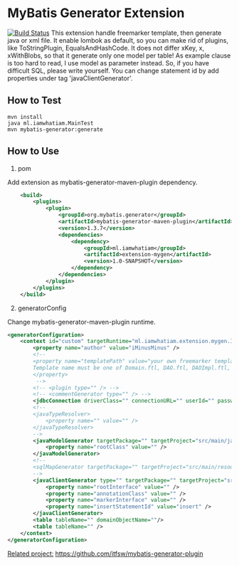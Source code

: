 # MyBatis Generator Extension
[![Build Status](https://travis-ci.org/iMinusMinus/extension.png)](https://travis-ci.org/iMinusMinus/extension)
This extension handle freemarker template, then generate java or xml file.
It enable lombok as default, so you can make rid of plugins, like ToStringPlugin, EqualsAndHashCode.
It does not differ xKey, x, xWithBlobs, so that it generate only one model per table!
As example clause is too hard to read, I use model as parameter instead.
So, if you have difficult SQL, please write yourself.
You can change statement id by add properties under tag 'javaClientGenerator'.
## How to Test
```
mvn install
java ml.iamwhatiam.MainTest
mvn mybatis-generator:generate
```

## How to Use
1. pom

Add extension as mybatis-generator-maven-plugin dependency.
```xml
    <build>
        <plugins>
            <plugin>
                <groupId>org.mybatis.generator</groupId>
                <artifactId>mybatis-generator-maven-plugin</artifactId>
                <version>1.3.7</version>
                <dependencies>
                    <dependency>
                        <groupId>ml.iamwhatiam</groupId>
                        <artifactId>extension-mygen</artifactId>
                        <version>1.0-SNAPSHOT</version>
                    </dependency>
                </dependencies>
            </plugin>
        </plugins>
    </build>
```
2. generatorConfig

Change mybatis-generator-maven-plugin runtime.
```xml
<generatorConfiguration>
    <context id="custom" targetRuntime="ml.iamwhatiam.extension.mygen.IntrospectedTableTemplateImpl">
        <property name="author" value="iMinusMinus" />
        <!-- 
        <property name="templatePath" value="your own freemarker template path.">
        Template name must be one of Domain.ftl, DAO.ftl, DAOImpl.ftl, SqlMap.ftl or Mapper.ftl.
        </property>
         -->
        <!-- <plugin type="" /> -->
        <!-- <commentGenerator type="" /> -->
        <jdbcConnection driverClass="" connectionURL="" userId="" password="" />
        <!-- 
        <javaTypeResolver>
            <property name="" value="" />
        </javaTypeResolver>
        -->
        <javaModelGenerator targetPackage="" targetProject="src/main/java">
            <property name="rootClass" value="" />
        </javaModelGenerator>  
        <!--
        <sqlMapGenerator targetPackage="" targetProject="src/main/resources" />
        -->   
        <javaClientGenerator type="" targetPackage="" targetProject="src/main/java">
            <property name="rootInterface" value="" />
            <property name="annotationClass" value="" />
            <property name="markerInterface" value="" />
            <property name="insertStatementId" value="insert" />
        </javaClientGenerator>
        <table tableName="" domainObjectName=""/>
        <table tableName="" />
    </context>
</generatorConfiguration>
```

[Related project:](https://github.com/mybatis/generator/wiki/Third-Party-Tools)
https://github.com/itfsw/mybatis-generator-plugin